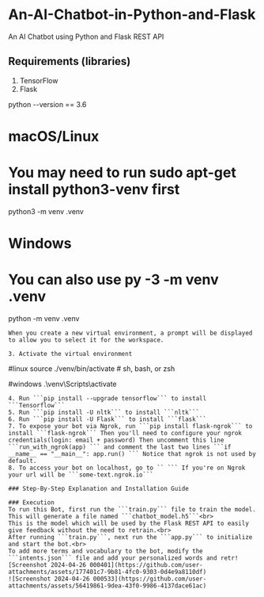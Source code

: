 
# An-AI-Chatbot-in-Python-and-Flask
An AI Chatbot using Python and Flask REST API 

## Requirements (libraries)
1. TensorFlow
1. Flask

python --version == 3.6
# macOS/Linux
# You may need to run sudo apt-get install python3-venv first
python3 -m venv .venv

# Windows
# You can also use py -3 -m venv .venv
python -m venv .venv
```
When you create a new virtual environment, a prompt will be displayed to allow you to select it for the workspace.

3. Activate the virtual environment
```
#linux
source ./venv/bin/activate  # sh, bash, or zsh

#windows
.\venv\Scripts\activate
```
4. Run ```pip install --upgrade tensorflow``` to install ```Tensorflow```
5. Run ```pip install -U nltk``` to install ```nltk```
6. Run ```pip install -U Flask``` to install ```flask```
7. To expose your bot via Ngrok, run ```pip install flask-ngrok``` to install ```flask-ngrok``` Then you'll need to configure your ngrok credentials(login: email + password) Then uncomment this line ```run_with_ngrok(app) ``` and comment the last two lines ```if __name__ == "__main__": app.run() ``` Notice that ngrok is not used by default.
8. To access your bot on localhost, go to `` ``` If you're on Ngrok your url will be ```some-text.ngrok.io```

### Step-By-Step Explanation and Installation Guide

### Execution
To run this Bot, first run the ```train.py``` file to train the model. This will generate a file named ```chatbot_model.h5```<br>
This is the model which will be used by the Flask REST API to easily give feedback without the need to retrain.<br>
After running ```train.py```, next run the ```app.py``` to initialize and start the bot.<br>
To add more terms and vocabulary to the bot, modify the ```intents.json``` file and add your personalized words and retr![Screenshot 2024-04-26 000401](https://github.com/user-attachments/assets/177401c7-9b81-4fc0-9303-0d4e9a8110df)
![Screenshot 2024-04-26 000533](https://github.com/user-attachments/assets/56419861-9dea-43f0-9986-4137dace61ac)


